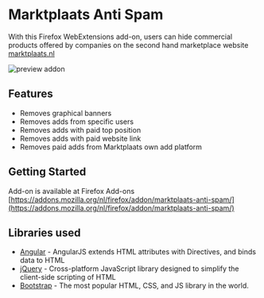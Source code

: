 # Marktplaats Anti Spam

With this Firefox WebExtensions add-on, users can hide commercial products offered by companies on the second hand marketplace website [marktplaats.nl](marktplaats.nl)

![preview addon](http://bobvanham.nl/public/git/mpas.png)


## Features

* Removes graphical banners
* Removes adds from specific users
* Removes adds with paid top position
* Removes adds with paid website link
* Removes paid adds from Marktplaats own add platform



## Getting Started

Add-on is available at Firefox Add-ons
[https://addons.mozilla.org/nl/firefox/addon/marktplaats-anti-spam/](https://addons.mozilla.org/nl/firefox/addon/marktplaats-anti-spam/)


## Libraries used

* [Angular](https://angularjs.org/) - AngularJS extends HTML attributes with Directives, and binds data to HTML
* [jQuery](https://jquery.com/) - Cross-platform JavaScript library designed to simplify the client-side scripting of HTML
* [Bootstrap](http://getbootstrap.com/) - The most popular HTML, CSS, and JS library in the world.


